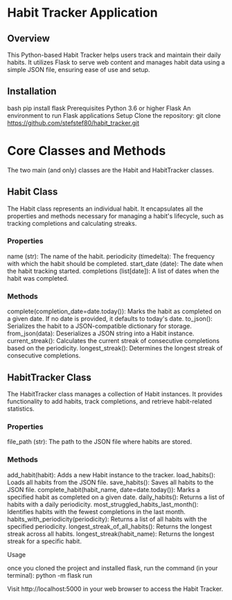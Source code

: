 # Habit Tracker Application

## Overview
This Python-based Habit Tracker helps users track and maintain their daily habits. It utilizes Flask to serve web content and manages habit data using a simple JSON file, ensuring ease of use and setup.

## Installation
bash
pip install flask
Prerequisites
Python 3.6 or higher
Flask
An environment to run Flask applications
Setup
Clone the repository:
git clone https://github.com/stefstef80/habit_tracker.git



# Core Classes and Methods
The two main (and only) classes are the Habit and HabitTracker classes.

## Habit Class
The Habit class represents an individual habit. It encapsulates all the properties and methods necessary for managing a habit's lifecycle, such as tracking completions and calculating streaks.

### Properties
name (str): The name of the habit.
periodicity (timedelta): The frequency with which the habit should be completed.
start_date (date): The date when the habit tracking started.
completions (list[date]): A list of dates when the habit was completed.

### Methods
complete(completion_date=date.today()): Marks the habit as completed on a given date. If no date is provided, it defaults to today's date.
to_json(): Serializes the habit to a JSON-compatible dictionary for storage.
from_json(data): Deserializes a JSON string into a Habit instance.
current_streak(): Calculates the current streak of consecutive completions based on the periodicity.
longest_streak(): Determines the longest streak of consecutive completions.



## HabitTracker Class
The HabitTracker class manages a collection of Habit instances. It provides functionality to add habits, track completions, and retrieve habit-related statistics.

### Properties
file_path (str): The path to the JSON file where habits are stored.

### Methods
add_habit(habit): Adds a new Habit instance to the tracker.
load_habits(): Loads all habits from the JSON file.
save_habits(): Saves all habits to the JSON file.
complete_habit(habit_name, date=date.today()): Marks a specified habit as completed on a given date.
daily_habits(): Returns a list of habits with a daily periodicity.
most_struggled_habits_last_month(): Identifies habits with the fewest completions in the last month.
habits_with_periodicity(periodicity): Returns a list of all habits with the specified periodicity.
longest_streak_of_all_habits(): Returns the longest streak across all habits.
longest_streak(habit_name): Returns the longest streak for a specific habit.



Usage

once you cloned the project and installed flask, run the command (in your terminal):
python -m flask run

Visit http://localhost:5000 in your web browser to access the Habit Tracker.
